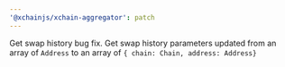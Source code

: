 ```yaml
---
'@xchainjs/xchain-aggregator': patch
---
```


Get swap history bug fix. Get swap history parameters updated from an array of `Address` to an array of `{ chain: Chain, address: Address}`
